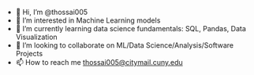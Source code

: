 - 👋 Hi, I’m @thossai005
- 👀 I’m interested in Machine Learning models
- 🌱 I’m currently learning data science fundamentals: SQL, Pandas, Data Visualization
- 💞️ I’m looking to collaborate on ML/Data Science/Analysis/Software Projects
- 📫 How to reach me thossai005@citymail.cuny.edu

<!---
thossai005/thossai005 is a ✨ special ✨ repository because its `README.md` (this file) appears on your GitHub profile.
You can click the Preview link to take a look at your changes.
--->
